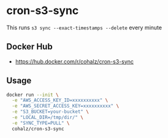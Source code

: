# cron-s3-sync
This runs `s3 sync --exact-timestamps --delete` every minute

## Docker Hub
- https://hub.docker.com/r/cohalz/cron-s3-sync

## Usage

```bash
docker run --init \
  -e "AWS_ACCESS_KEY_ID=xxxxxxxxxx" \
  -e "AWS_SECRET_ACCESS_KEY=xxxxxxxxxx" \
  -e "S3_BUCKET=your-bucket" \
  -e "LOCAL_DIR=/tmp/dir/" \
  -e "SYNC_TYPE=PULL" \
  cohalz/cron-s3-sync
```
